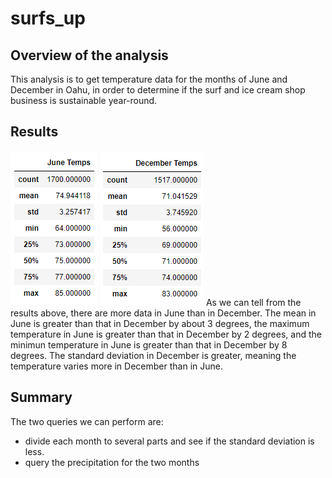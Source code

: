 # surfs_up

## Overview of the analysis
This analysis is to get temperature data for the months of June and December in Oahu, in order to determine if the surf and ice cream shop business is sustainable year-round.

## Results
![june](Resources/june.png)
![december](Resources/december.png)
As we can tell from the results above, there are more data in June than in December. The mean in June is greater than that in December by about 3 degrees, the maximum temperature in June is greater than that in December by 2 degrees, and the minimun temperature in June is greater than that in December by 8 degrees. The standard deviation in December is greater, meaning the temperature varies more in December than in June.

## Summary

The two queries we can perform are:
- divide each month to several parts and see if the standard deviation is less.
- query the precipitation for the two months
